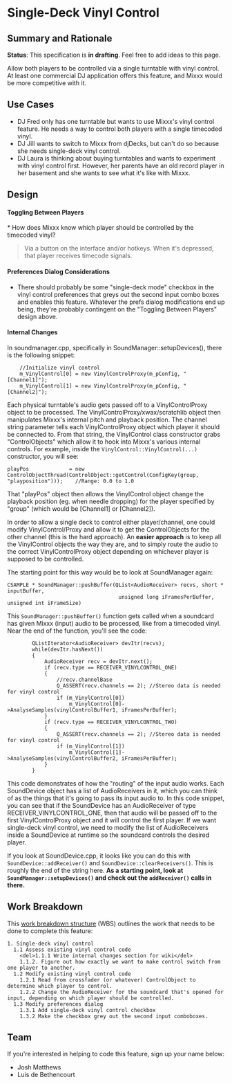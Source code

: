 # Single-Deck Vinyl Control

## Summary and Rationale

**Status**: This specification is **in drafting**. Feel free to add
ideas to this page.

Allow both players to be controlled via a single turntable with vinyl
control. At least one commercial DJ application offers this feature, and
Mixxx would be more competitive with it.

## Use Cases

  - DJ Fred only has one turntable but wants to use Mixxx's vinyl
    control feature. He needs a way to control both players with a
    single timecoded vinyl.
  - DJ Jill wants to switch to Mixxx from djDecks, but can't do so
    because she needs single-deck vinyl control.
  - DJ Laura is thinking about buying turntables and wants to experiment
    with vinyl control first. However, her parents have an old record
    player in her basement and she wants to see what it's like with
    Mixxx.

## Design

#### Toggling Between Players

\* How does Mixxx know which player should be controlled by the
timecoded vinyl?

> Via a button on the interface and/or hotkeys. When it's depressed,
> that player receives timecode signals.

#### Preferences Dialog Considerations

  - There should probably be some "single-deck mode" checkbox in the
    vinyl control preferences that greys out the second input combo
    boxes and enables this feature. Whatever the prefs dialog
    modifications end up being, they're probably contingent on the
    "Toggling Between Players" design above.

#### Internal Changes

In soundmanager.cpp, specifically in SoundManager::setupDevices(), there
is the following snippet:

``` 
    //Initialize vinyl control
    m_VinylControl[0] = new VinylControlProxy(m_pConfig, "[Channel1]");
    m_VinylControl[1] = new VinylControlProxy(m_pConfig, "[Channel2]");
```

Each physical turntable's audio gets passed off to a VinylControlProxy
object to be processed. The VinylControlProxy/xwax/scratchlib object
then manipulates Mixxx's internal pitch and playback position. The
channel string parameter tells each VinylControlProxy object which
player it should be connected to. From that string, the VinylControl
class constructor grabs "ControlObjects" which allow it to hook into
Mixxx's various internal controls. For example, inside the
`VinylControl::VinylControl(...)` constructor, you will see:

    playPos             = new ControlObjectThread(ControlObject::getControl(ConfigKey(group, "playposition")));    //Range: 0.0 to 1.0

That "playPos" object then allows the VinylControl object change the
playback position (eg. when needle dropping) for the player specified by
"group" (which would be \[Channel1\] or \[Channel2\]).

In order to allow a single deck to control either player/channel, one
could modify VinylControl/Proxy and allow it to get the ControlObjects
for the other channel (this is the hard approach). An **easier
approach** is to keep all the VinylControl objects the way they are, and
to simply route the audio to the correct VinylControlProxy object
depending on whichever player is supposed to be controlled.

The starting point for this way would be to look at SoundManager again:

    CSAMPLE * SoundManager::pushBuffer(QList<AudioReceiver> recvs, short * inputBuffer,
                                        unsigned long iFramesPerBuffer, unsigned int iFrameSize)

This `SoundManager::pushBuffer()` function gets called when a soundcard
has given Mixxx (input) audio to be processed, like from a timecoded
vinyl. Near the end of the function, you'll see the code:

``` 
        QListIterator<AudioReceiver> devItr(recvs);
        while(devItr.hasNext())
        {
            AudioReceiver recv = devItr.next();
            if (recv.type == RECEIVER_VINYLCONTROL_ONE)
            {
                //recv.channelBase
                Q_ASSERT(recv.channels == 2); //Stereo data is needed for vinyl control
                if (m_VinylControl[0])
                    m_VinylControl[0]->AnalyseSamples(vinylControlBuffer1, iFramesPerBuffer);
            }
            if (recv.type == RECEIVER_VINYLCONTROL_TWO)
            {
                Q_ASSERT(recv.channels == 2); //Stereo data is needed for vinyl control
                if (m_VinylControl[1])
                    m_VinylControl[1]->AnalyseSamples(vinylControlBuffer2, iFramesPerBuffer);
            }
        }
```

This code demonstrates of how the "routing" of the input audio works.
Each SoundDevice object has a list of AudioReceivers in it, which you
can think of as the things that it's going to pass its input audio to.
In this code snippet, you can see that if the SoundDevice has an
AudioReceiver of type RECEIVER\_VINYLCONTROL\_ONE, then that audio will
be passed off to the first VinylControlProxy object and it will control
the first player. If we want single-deck vinyl control, we need to
modify the list of AudioReceivers inside a SoundDevice at runtime so the
soundcard controls the desired player.

If you look at SoundDevice.cpp, it looks like you can do this with
`SoundDevice::addReceiver()` and `SoundDevice::clearReceivers()`. This
is roughly the end of the string here. **As a starting point, look at
`SoundManager::setupDevices()` and check out the `addReceiver()` calls
in there.**

## Work Breakdown

This [work breakdown
structure](http://en.wikipedia.org/wiki/Work_breakdown_structure) (WBS)
outlines the work that needs to be done to complete this feature:

``` 
1. Single-deck vinyl control
  1.1 Assess existing vinyl control code
    <del>1.1.1 Write internal changes section for wiki</del>
    1.1.2. Figure out how exactly we want to make control switch from one player to another.
  1.2 Modify existing vinyl control code
    1.2.1 Read from crossfader (or whatever) ControlObject to determine which player to control.
    1.2.2 Change the AudioReceiver for the soundcard that's opened for input, depending on which player should be controlled. 
  1.3 Modify preferences dialog
    1.3.1 Add single-deck vinyl control checkbox
    1.3.2 Make the checkbox grey out the second input comboboxes. 
```

## Team

If you're interested in helping to code this feature, sign up your name
below:

  - Josh Matthews
  - Luis de Bethencourt
